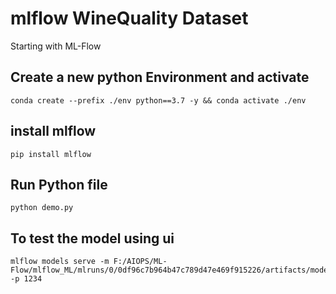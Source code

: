 # mlflow WineQuality Dataset
Starting with ML-Flow

## Create a new python Environment and activate 

```
conda create --prefix ./env python==3.7 -y && conda activate ./env
```

## install mlflow

```
pip install mlflow
```
## Run Python file
```
python demo.py 
```

## To test the model using ui

```
mlflow models serve -m F:/AIOPS/ML-Flow/mlflow_ML/mlruns/0/0df96c7b964b47c789d47e469f915226/artifacts/model/ -p 1234
```

